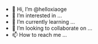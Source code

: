 - 👋 Hi, I’m @helloxiaoge
- 👀 I’m interested in ...
- 🌱 I’m currently learning ...
- 💞️ I’m looking to collaborate on ...
- 📫 How to reach me ...

<!---
helloxiaoge/helloxiaoge is a ✨ special ✨ repository because its `README.md` (this file) appears on your GitHub profile.
You can click the Preview link to take a look at your changes.
--->
